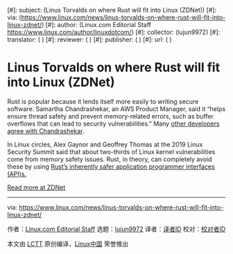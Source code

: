 [#]: subject: (Linus Torvalds on where Rust will fit into Linux (ZDNet))
[#]: via: (https://www.linux.com/news/linus-torvalds-on-where-rust-will-fit-into-linux-zdnet/)
[#]: author: (Linux.com Editorial Staff https://www.linux.com/author/linuxdotcom/)
[#]: collector: (lujun9972)
[#]: translator: ( )
[#]: reviewer: ( )
[#]: publisher: ( )
[#]: url: ( )

Linus Torvalds on where Rust will fit into Linux (ZDNet)
======

Rust is popular because it lends itself more easily to writing secure software. Samartha Chandrashekar, an AWS Product Manager, said it “helps ensure thread safety and prevent memory-related errors, such as buffer overflows that can lead to security vulnerabilities.” Many [other developers agree with Chandrashekar][1].

In Linux circles, Alex Gaynor and Geoffrey Thomas at the 2019 Linux Security Summit said that about two-thirds of Linux kernel vulnerabilities come from memory safety issues. Rust, in theory, can completely avoid these by using [Rust’s inherently safer application programmer interfaces (API)s.][2]

[Read more at ZDNet][3]

--------------------------------------------------------------------------------

via: https://www.linux.com/news/linus-torvalds-on-where-rust-will-fit-into-linux-zdnet/

作者：[Linux.com Editorial Staff][a]
选题：[lujun9972][b]
译者：[译者ID](https://github.com/译者ID)
校对：[校对者ID](https://github.com/校对者ID)

本文由 [LCTT](https://github.com/LCTT/TranslateProject) 原创编译，[Linux中国](https://linux.cn/) 荣誉推出

[a]: https://www.linux.com/author/linuxdotcom/
[b]: https://github.com/lujun9972
[1]: https://www.zdnet.com/article/developers-love-rust-programming-language-heres-why/
[2]: https://www.youtube.com/watch?v=RyY01fRyGhM
[3]: https://t.co/IC1kaJn1J4
